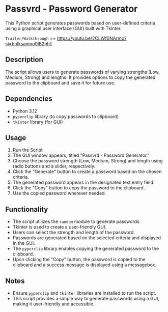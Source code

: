 # Passvrd - Password Generator

This Python script generates passwords based on user-defined criteria using a graphical user interface (GUI) built with Tkinter.

`Trailer/Walkthrough` == https://youtu.be/2CLWf0NArmo?si=bnIksampo0lB2phT

## Description

The script allows users to generate passwords of varying strengths (Low, Medium, Strong) and lengths. It provides options to copy the generated password to the clipboard and save it for future use.

## Dependencies

- Python 3.12
- `pyperclip` library (to copy passwords to clipboard)
- `tkinter` library (for GUI)

## Usage

1. Run the Script
2. The GUI window appears, titled "Passvrd - Password Generator."
3. Choose the password strength (Low, Medium, Strong) and length using radio buttons and a slider, respectively.
4. Click the "Generate" button to create a password based on the chosen criteria.
5. The generated password appears in the designated text entry field.
6. Click the "Copy" button to copy the password to the clipboard.
7. Use the copied password wherever needed.

## Functionality

- The script utilizes the `random` module to generate passwords.
- Tkinter is used to create a user-friendly GUI.
- Users can select the strength and length of the password.
- Passwords are generated based on the selected criteria and displayed in the GUI.
- The `pyperclip` library enables copying the generated password to the clipboard.
- Upon clicking the "Copy" button, the password is copied to the clipboard and a success message is displayed using a messagebox.

## Notes

- Ensure `pyperclip` and `tkinter` libraries are installed to run the script.
- This script provides a simple way to generate passwords using a GUI, making it user-friendly and accessible.
